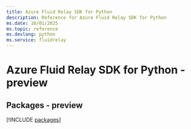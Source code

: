 ```yaml
---
title: Azure Fluid Relay SDK for Python
description: Reference for Azure Fluid Relay SDK for Python
ms.date: 10/01/2025
ms.topic: reference
ms.devlang: python
ms.service: fluidrelay
---
```

# Azure Fluid Relay SDK for Python - preview
## Packages - preview
[!INCLUDE [packages](fluid-relay-index.md)]